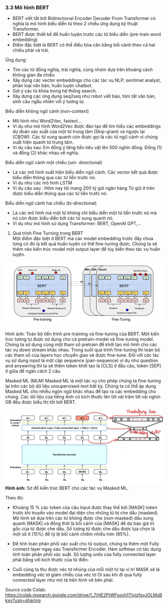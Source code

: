 ### 3.3 Mô hình BERT

-	BERT viết tắt bởi Bidirectional Encoder Decoder From Transformer có nghĩa là mô hình biểu diễn từ theo 2 chiều ứng dụng kỹ thuật Transformer. 
-	BERT được thiết kế để huấn luyện trước các từ biểu diễn (pre-train word embedding)
-	Điểm đặc biệt là BERT có thể điều hòa cân bằng bối cảnh theo cả hai chiều phải và trái.

Ứng dụng:  
-	Tìm các từ đồng nghĩa, trái nghĩa, cùng nhóm dựa trên khoảng cách không gian đa chiều  
-	Xây dựng các vector embeddings cho các tác vụ NLP: sentimet analyst, phân loại văn bản, huấn luyện chatbot.   
-	Gợi ý các từ khóa trong hệ thống search.  
-	Xây dựng các ứng dụng seq2seq như robot viết báo, tóm tắt văn bản, sinh câu ngẫu nhiên với ý tương tự.  

Biểu diễn không ngữ cảnh (non-context)
-	Mô hình như Word2Vec, fastext…
-	Ví dụ như mô hình Word2Vec được đào tạo để tìm hiểu các embeddings dự đoán xác suất của một từ trung tâm (Skip-gram) và ngược lại (CBOW). Các từ xung quanh còn được gọi là các từ ngữ cảnh vì chúng xuất hiện quanh từ trung tâm.
-	Ví dụ câu sau: Em đồng ý tăng tiền tiêu vặt lên 500 nghìn đồng.
Đồng (1) và đồng (2) khác nhau về nghĩa.

Biểu diễn ngữ cảnh một chiều (uni- directional)
-	Là các mô hình xuất hiện biểu diễn ngữ cảnh. Các vector kết quả được biểu diễn thông qua các từ liền trước nó.
-	Ví dụ như các mô hình LSTM
-	Ví dụ câu sau : Hôm nay tôi mang 200 tỷ gửi ngân hàng
Từ gửi ở trên được biểu diễn thông qua các từ liền trước nó.

Biểu diễn ngữ cảnh hai chiều (bi-directional)
-	Là các mô hình mà một từ không chỉ biểu diễn một từ liền trước nó mà nó còn được biểu diễn bởi các từ xung quanh nó.
-	Ví dụ như mô hình sử dụng Transformer: BERT, OpenAI GPT,...

1.	Quá trình Fine Turning trong BERT  
Một điểm đặc biệt ở BERT mà các model embedding trước đây chưa từng có đó là kết quả huấn luyện có thể fine-tuning được. Chúng ta sẽ thêm vào kiến trúc model một output layer để tùy biến theo tác vụ huấn luyện.  

![BERT](../data/bert.png#center  "BERT")

Hình ảnh: Toàn bộ tiến trình pre-training và fine-tuning của BERT. Một kiến trúc tương tự được sử dụng cho cả pretrain-model và fine-tuning model. Chúng ta sử dụng cùng một tham số pretrain để khởi tạo mô hình cho các tác vụ down stream khác nhau. Trong suốt quá trình fine-tuning thì toàn bộ các tham số của layers học chuyển giao sẽ được fine-tune. Đối với các tác vụ sử dụng input là một cặp sequence (pair-sequence) ví dụ như question and answering thì ta sẽ thêm token khởi tạo là [CLS] ở đầu câu, token [SEP] ở giữa để ngăn cách 2 câu.  

Masked ML (MLM) Masked ML là một tác vụ cho phép chúng ta fine-tuning lại trên các bộ dữ liệu unsupervised-text bất kỳ. Chúng ta có thể áp dụng Masked ML cho nhiều ngôn ngữ khác nhau để tạo ra các embedding cho chúng. Các dữ liệu của tiếng Anh có kích thước lên tới vài trăm tới vài nghìn GB đều được biểu thị tốt bởi BERT.

![BERT](../data/bert2.png#center  "BERT")
<b>Hình ảnh:</b> Sơ đồ kiến trúc BERT cho các tác vụ Masked ML.

Theo đó:
- Khoảng 15 % các token của câu input được thay thế bởi [MASK] token trước khi truyền vào model đại diện cho những từ bị che dấu (masked). Mô hình sẽ dựa trên các từ không được che (non-masked) dấu xung quanh [MASK] và đồng thời là bối cảnh của [MASK] để dự báo giá trị gốc của từ được che dấu. Số lượng từ được che dấu được lựa chọn là một số ít (15%) để tỷ lệ bối cảnh chiếm nhiều hơn (85%).

- Để tính toán phân phối xác suất cho từ output, chúng ta thêm một Fully connect layer ngay sau Transformer Encoder. Hàm softmax có tác dụng tính toán phân phối xác suất. Số lượng units của fully connected layer phải bằng với kích thước của từ điển.  

- Cuối cùng ta thu được véc tơ nhúng của mỗi một từ tại vị trí MASK sẽ là embedding véc tơ giảm chiều của véc tơ Oi sau khi đi qua fully connected layer như mô tả trên hình vẽ bên phải. 

Source code Colab: https://colab.research.google.com/drive/1_7iHE2PtWFsovh1TlvizfgyJGLMsBkxv?usp=sharing